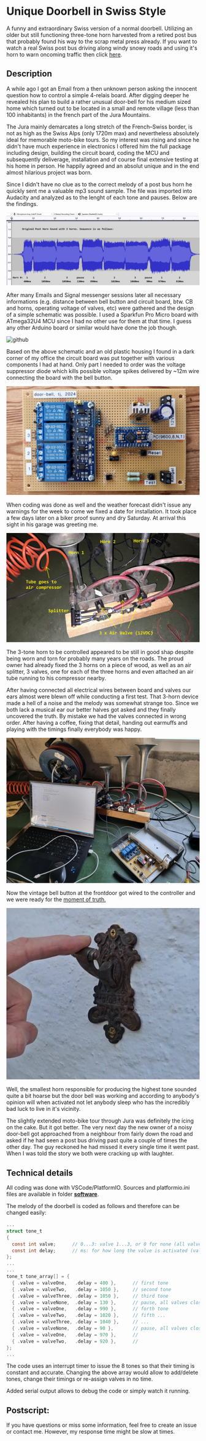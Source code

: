 # Unique Doorbell in Swiss Style
A funny and extraordinary Swiss version of a normal doorbell. Utilizing an older but still functioning three-tone horn harvested from a retired post bus that probably found his way to the scrap metal press already. If you want to watch a real Swiss post bus driving along windy snowy roads and using it's horn to warn oncoming traffic then click [here](https://www.youtube.com/watch?v=wMWEQdxMhdA).

## Description

A while ago I got an Email from a then unknown person asking the innocent question how to control a simple 4-relais board. After digging deeper he revealed his plan to build a rather unusual door-bell for his medium sized home which turned out to be located in a small and remote village (less than 100 inhabitants) in the french part of the Jura Mountains.  

The Jura mainly demarcates a long stretch of the French–Swiss border, is not as high as the Swiss Alps (only 1720m max) and nevertheless absolutely ideal for memorable moto-bike tours. So my interest was rising and since he didn't have much experience in electronics I offered him the full package including design, building the circuit board, coding the MCU and subsequently deliverage, installation and of course final extensive testing at his home in person. He happily agreed and an absolut unique and in the end almost hilarious project was born.  

Since I didn't have no clue as to the correct melody of a post bus horn he quickly sent me a valuable mp3 sound sample. The file was imported into Audacity and analyzed as to the lenght of each tone and pauses. Below are the findings.

![github](https://github.com/yellobyte/Swiss-Style-Doorbell/raw/main/doc/Sound%20Analysis.jpg)

After many Emails and Signal messenger sessions later all necessary informations (e.g. distance between bell button and circuit board, btw. CB and horns, operating voltage of valves, etc) were gathered and the design of a simple schematic was possible. I used a Sparkfun Pro Micro board with ATmega32U4 MCU since I had no other use for them at that time. I guess any other Arduino board or similar would have done the job though.

![github](https://github.com/yellobyte/Swiss-Style-Doorbell/raw/main/doc/........jpg) 

Based on the above schematic and an old plastic housing I found in a dark corner of my office the circuit board was put together with various components I had at hand. Only part I needed to order was the voltage suppressor diode which kills possible voltage spikes delivered by ~12m wire connecting the board with the bell button.

![github](https://github.com/yellobyte/Swiss-Style-Doorbell/raw/main/doc/Circuit%20Board%20Top.jpg)  

When coding was done as well and the weather forecast didn't issue any warnings for the week to come we fixed a date for installation. It took place a few days later on a biker proof sunny and dry Saturday. At arrival this sight in his garage was greeting me.

![github](https://github.com/yellobyte/Swiss-Style-Doorbell/raw/main/doc/Post%20Horn%20Tubes%20with%20Valves%20and%20Air%20Tube.jpg)  

The 3-tone horn to be controlled appeared to be still in good shap despite being worn and torn for probably many years on the roads. The proud owner had already fixed the 3 horns on a piece of wood, as well as an air splitter, 3 valves, one for each of the three horns  and even attached an air tube running to his compressor nearby. 

After having connected all electrical wires between board and valves our ears almost were blewn off while conducting a first test. That 3-horn device made a hell of a noise and the melody was somewhat strange too. Since we both lack a musical ear our better halves got asked and they finally uncovered the truth. By mistake we had the valves connected in wrong order. After having a coffee, fixing that detail, handing out earmuffs and playing with the timings finally everybody was happy. 

![github](https://github.com/yellobyte/Swiss-Style-Doorbell/raw/main/doc/Under%20Construction%202.jpg)  

Now the vintage bell button at the frontdoor got wired to the controller and we were ready for the [moment of truth.](https://github.com/yellobyte/Swiss-Style-Doorbell/raw/main/doc/Final%20Test%20with%20Bell%20Button%20connected.mp4)

![github](https://github.com/yellobyte/Swiss-Style-Doorbell/raw/main/doc/Bell%20Button.jpg)

Well, the smallest horn responsible for producing the highest tone sounded quite a bit hoarse but the door bell was working and according to anybody's opinion will when activated not let anybody sleep who has the incredibly bad luck to live in it's vicinity.

The slightly extended moto-bike tour through Jura was definitely the icing on the cake. But it got better. The very next day the new owner of a noisy door-bell got approached from a neighbour from fairly down the road and asked if he had seen a post bus driving past quite a couple of times the other day. The guy reckoned he had missed it every single time it went past. When I was told the story we both were cracking up with laughter.

## Technical details

All coding was done with VSCode/PlatformIO. Sources and platformio.ini files are available in folder [**software**](https://github.com/yellobyte/Swiss-Style-Doorbell/tree/main/software).

The melody of the doorbell is coded as follows and therefore can be changed easily:
```c
...
struct tone_t 
{
  const int valve;      // 0...3: valve 1...3, or 0 for none (all valves closed)
  const int delay;      // ms: for how long the valve is activated (valve is open)
};
...
...
tone_t tone_array[] = {
  { .valve = valveOne,   .delay = 400 },      // first tone
  { .valve = valveTwo,   .delay = 1050 },     // second tone
  { .valve = valveThree, .delay = 1050 },     // third tone
  { .valve = valveNone,  .delay = 130 },      // pause, all valves closed
  { .valve = valveOne,   .delay = 990 },      // forth tone
  { .valve = valveTwo,   .delay = 1020 },     // fifth ...
  { .valve = valveThree, .delay = 1040 },     // ...
  { .valve = valveNone,  .delay = 90 },       // pause, all valves closed
  { .valve = valveOne,   .delay = 970 },      //
  { .valve = valveTwo,   .delay = 920 },      //
}; 
...
```
The code uses an interrupt timer to issue the 8 tones so that their timing is constant and accurate. Changing the above array would allow to add/delete tones, change their timings or re-assign valves in no time.

Added serial output allows to debug the code or simply watch it running.

## Postscript: 

If you have questions or miss some information, feel free to create an issue or contact me. However, my response time might be slow at times. 

